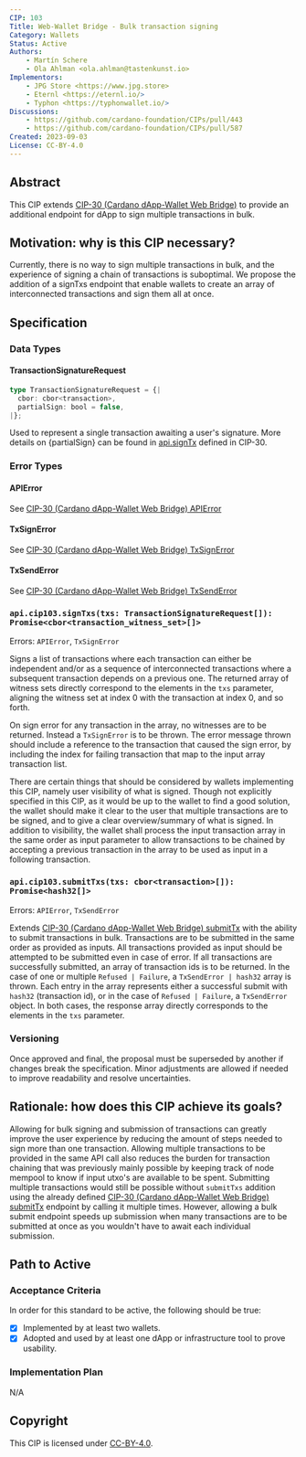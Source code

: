 ```yaml
---
CIP: 103
Title: Web-Wallet Bridge - Bulk transaction signing
Category: Wallets
Status: Active
Authors:
    - Martín Schere
    - Ola Ahlman <ola.ahlman@tastenkunst.io>
Implementors: 
    - JPG Store <https://www.jpg.store>
    - Eternl <https://eternl.io/>
    - Typhon <https://typhonwallet.io/>
Discussions:
    - https://github.com/cardano-foundation/CIPs/pull/443
    - https://github.com/cardano-foundation/CIPs/pull/587
Created: 2023-09-03
License: CC-BY-4.0
---
```


## Abstract
This CIP extends [CIP-30 (Cardano dApp-Wallet Web Bridge)](https://cips.cardano.org/cips/cip30/) to provide an additional endpoint for dApp to sign multiple transactions in bulk.

## Motivation: why is this CIP necessary?
Currently, there is no way to sign multiple transactions in bulk, and the experience of signing a chain of transactions is suboptimal. We propose the addition of a signTxs endpoint that enable wallets to create an array of interconnected transactions and sign them all at once.

## Specification

### Data Types
#### TransactionSignatureRequest

```ts
type TransactionSignatureRequest = {|
  cbor: cbor<transaction>,
  partialSign: bool = false,
|};
```

Used to represent a single transaction awaiting a user's signature. More details on {partialSign} can be found in [api.signTx](https://cips.cardano.org/cips/cip30/#apisigntxtxcbortransactionpartialsignboolfalsepromisecbortransactionwitnessset) defined in CIP-30.

### Error Types

#### APIError
See [CIP-30 (Cardano dApp-Wallet Web Bridge) APIError](https://cips.cardano.org/cips/cip30/#apierror)

#### TxSignError
See [CIP-30 (Cardano dApp-Wallet Web Bridge) TxSignError](https://cips.cardano.org/cips/cip30/#txsignerror)

#### TxSendError
See [CIP-30 (Cardano dApp-Wallet Web Bridge) TxSendError](https://cips.cardano.org/cips/cip30/#txsignerror)

### `api.cip103.signTxs(txs: TransactionSignatureRequest[]): Promise<cbor<transaction_witness_set>[]>`

Errors: `APIError`, `TxSignError`

Signs a list of transactions where each transaction can either be independent and/or as a sequence of interconnected transactions where a subsequent transaction depends on a previous one. The returned array of witness sets directly correspond to the elements in the `txs` parameter, aligning the witness set at index 0 with the transaction at index 0, and so forth.

On sign error for any transaction in the array, no witnesses are to be returned. Instead a `TxSignError` is to be thrown. The error message thrown should include a reference to the transaction that caused the sign error, by including the index for failing transaction that map to the input array transaction list.

There are certain things that should be considered by wallets implementing this CIP, namely user visibility of what is signed. Though not explicitly specified in this CIP, as it would be up to the wallet to find a good solution, the wallet should make it clear to the user that multiple transactions are to be signed, and to give a clear overview/summary of what is signed. In addition to visibility, the wallet shall process the input transaction array in the same order as input parameter to allow transactions to be chained by accepting a previous transaction in the array to be used as input in a following transaction.

### `api.cip103.submitTxs(txs: cbor<transaction>[]): Promise<hash32[]>`

Errors: `APIError`, `TxSendError`

Extends [CIP-30 (Cardano dApp-Wallet Web Bridge) submitTx](https://cips.cardano.org/cips/cip30/#apisubmittxtxcbortransactionpromisehash32) with the ability to submit transactions in bulk. Transactions are to be submitted in the same order as provided as inputs. All transactions provided as input should be attempted to be submitted even in case of error. If all transactions are successfully submitted, an array of transaction ids is to be returned. In the case of one or multiple `Refused | Failure`, a `TxSendError | hash32` array is thrown. Each entry in the array represents either a successful submit with `hash32` (transaction id), or in the case of `Refused | Failure`, a `TxSendError` object. In both cases, the response array directly corresponds to the elements in the `txs` parameter.

### Versioning
Once approved and final, the proposal must be superseded by another if changes break the specification. Minor adjustments are allowed if needed to improve readability and resolve uncertainties. 

## Rationale: how does this CIP achieve its goals?
Allowing for bulk signing and submission of transactions can greatly improve the user experience by reducing the amount of steps needed to sign more than one transaction. Allowing multiple transactions to be provided in the same API call also reduces the burden for transaction chaining that was previously mainly possible by keeping track of node mempool to know if input utxo's are available to be spent. Submitting multiple transactions would still be possible without `submitTxs` addition using the already defined [CIP-30 (Cardano dApp-Wallet Web Bridge) submitTx](https://cips.cardano.org/cips/cip30/#apisubmittxtxcbortransactionpromisehash32) endpoint by calling it multiple times. However, allowing a bulk submit endpoint speeds up submission when many transactions are to be submitted at once as you wouldn't have to await each individual submission. 

## Path to Active

### Acceptance Criteria
In order for this standard to be active, the following should be true:
- [x] Implemented by at least two wallets.
- [x] Adopted and used by at least one dApp or infrastructure tool to prove usability.

### Implementation Plan
N/A

## Copyright
This CIP is licensed under [CC-BY-4.0](https://creativecommons.org/licenses/by/4.0/legalcode).


